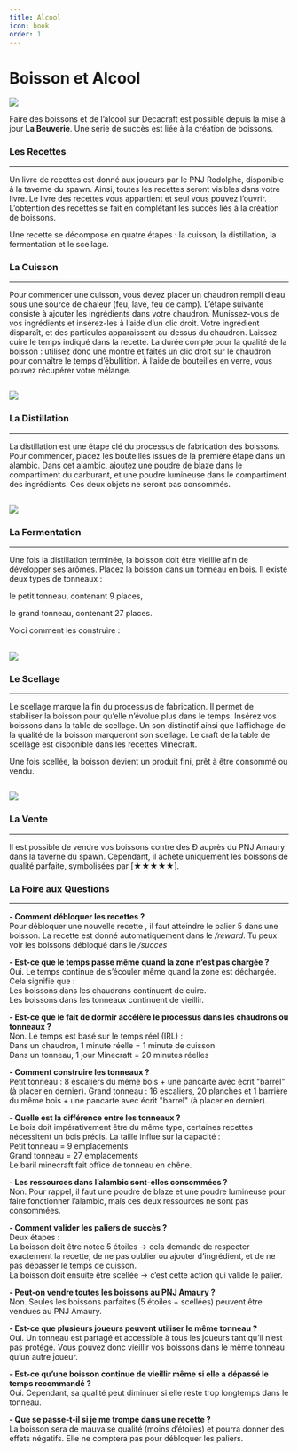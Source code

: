 ```yaml
---
title: Alcool
icon: book
order: 1
---
```

# Boisson et Alcool
![ ](images/alcool/logo_decacraft_beuverie.png)

Faire des boissons et de l’alcool sur Decacraft est possible depuis la mise à jour **La Beuverie**. Une série de succès est liée à la création de boissons.

### Les Recettes
---
Un livre de recettes est donné aux joueurs par le PNJ Rodolphe, disponible à la taverne du spawn. Ainsi, toutes les recettes seront visibles dans votre livre.
Le livre des recettes vous appartient et seul vous pouvez l’ouvrir.
L’obtention des recettes se fait en complétant les succès liés à la création de boissons.

Une recette se décompose en quatre étapes : la cuisson, la distillation, la fermentation et le scellage.

### La Cuisson
---
Pour commencer une cuisson, vous devez placer un chaudron rempli d’eau sous une source de chaleur (feu, lave, feu de camp).
L’étape suivante consiste à ajouter les ingrédients dans votre chaudron. Munissez-vous de vos ingrédients et insérez-les à l’aide d’un clic droit.
Votre ingrédient disparaît, et des particules apparaissent au-dessus du chaudron.
Laissez cuire le temps indiqué dans la recette. La durée compte pour la qualité de la boisson : utilisez donc une montre et faites un clic droit sur le chaudron pour connaître le temps d’ébullition.
À l’aide de bouteilles en verre, vous pouvez récupérer votre mélange.

![ ](images/alcool/different_chaudron.png)
---

### La Distillation
---
La distillation est une étape clé du processus de fabrication des boissons.
Pour commencer, placez les bouteilles issues de la première étape dans un alambic.
Dans cet alambic, ajoutez une poudre de blaze dans le compartiment du carburant, et une poudre lumineuse dans le compartiment des ingrédients.
Ces deux objets ne seront pas consommés.

![ ](images/alcool/alambic_alcool.png)
---

### La Fermentation
---
Une fois la distillation terminée, la boisson doit être vieillie afin de développer ses arômes.
Placez la boisson dans un tonneau en bois. Il existe deux types de tonneaux :

le petit tonneau, contenant 9 places,

le grand tonneau, contenant 27 places.

Voici comment les construire :

![ ](images/alcool/exemple_tonneau.png)
---

### Le Scellage
---

Le scellage marque la fin du processus de fabrication. Il permet de stabiliser la boisson pour qu’elle n’évolue plus dans le temps.
Insérez vos boissons dans la table de scellage. Un son distinctif ainsi que l’affichage de la qualité de la boisson marqueront son scellage.
Le craft de la table de scellage est disponible dans les recettes Minecraft.

Une fois scellée, la boisson devient un produit fini, prêt à être consommé ou vendu.

![ ](images/alcool/craft_table_scellage.png)
---

### La Vente
---

Il est possible de vendre vos boissons contre des Ð auprès du PNJ Amaury dans la taverne du spawn.
Cependant, il achète uniquement les boissons de qualité parfaite, symbolisées par [★★★★★].

### La Foire aux Questions
---

**- Comment débloquer les recettes ?**  
Pour débloquer une nouvelle recette , il faut atteindre le palier 5 dans une boisson. La recette est donné automatiquement dans le */reward*. Tu peux voir les boissons débloqué dans le */succes*

**- Est-ce que le temps passe même quand la zone n’est pas chargée ?**  
Oui. Le temps continue de s’écouler même quand la zone est déchargée. 
Cela signifie que :   
Les boissons dans les chaudrons continuent de cuire.  
Les boissons dans les tonneaux continuent de vieillir.

**- Est-ce que le fait de dormir accélère le processus dans les chaudrons ou tonneaux ?**  
Non. Le temps est basé sur le temps réel (IRL) :  
Dans un chaudron, 1 minute réelle = 1 minute de cuisson  
Dans un tonneau, 1 jour Minecraft = 20 minutes réelles

**- Comment construire les tonneaux ?**  
Petit tonneau : 8 escaliers du même bois + une pancarte avec écrit "barrel" (à placer en dernier).
Grand tonneau : 16 escaliers, 20 planches et 1 barrière du même bois + une pancarte avec écrit "barrel" (à placer en dernier).

**- Quelle est la différence entre les tonneaux ?**  
Le bois doit impérativement être du même type, certaines recettes nécessitent un bois précis.
La taille influe sur la capacité :  
Petit tonneau = 9 emplacements  
Grand tonneau = 27 emplacements  
Le baril minecraft fait office de tonneau en chêne.

**- Les ressources dans l’alambic sont-elles consommées ?**  
Non. Pour rappel, il faut une poudre de blaze et une poudre lumineuse pour faire fonctionner l’alambic, mais ces deux ressources ne sont pas consommées.

**- Comment valider les paliers de succès ?**  
Deux étapes :  
La boisson doit être notée 5 étoiles → cela demande de respecter exactement la recette, de ne pas oublier ou ajouter d’ingrédient, et de ne pas dépasser le temps de cuisson.  
La boisson doit ensuite être scellée → c’est cette action qui valide le palier.

**- Peut-on vendre toutes les boissons au PNJ Amaury ?**  
Non. Seules les boissons parfaites (5 étoiles + scellées) peuvent être vendues au PNJ Amaury.

**- Est-ce que plusieurs joueurs peuvent utiliser le même tonneau ?**  
Oui. Un tonneau est partagé et accessible à tous les joueurs tant qu’il n’est pas protégé. Vous pouvez donc vieillir vos boissons dans le même tonneau qu’un autre joueur.

**- Est-ce qu’une boisson continue de vieillir même si elle a dépassé le temps recommandé ?**  
Oui. Cependant, sa qualité peut diminuer si elle reste trop longtemps dans le tonneau.

**- Que se passe-t-il si je me trompe dans une recette ?**  
La boisson sera de mauvaise qualité (moins d’étoiles) et pourra donner des effets négatifs. Elle ne comptera pas pour débloquer les paliers.
